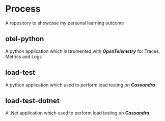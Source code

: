 # Process
A repository to showcase my personal learning outcome

## otel-python
A python application which instrumented with ***OpenTelemetry*** for Traces, Metrics and Logs 

## load-test 
A python application which used to perform load testing on ***Cassandra***

## load-test-dotnet
A .Net application which used to perform load testing on ***Cassandra*** 
